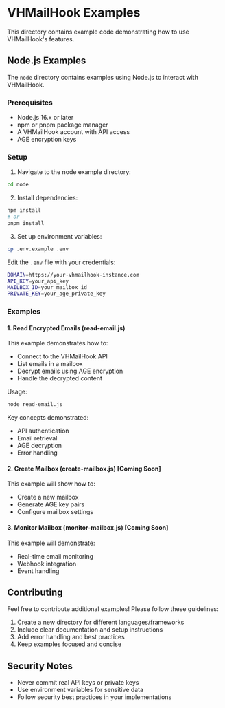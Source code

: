 # VHMailHook Examples

This directory contains example code demonstrating how to use VHMailHook's features.

## Node.js Examples

The `node` directory contains examples using Node.js to interact with VHMailHook.

### Prerequisites

- Node.js 16.x or later
- npm or pnpm package manager
- A VHMailHook account with API access
- AGE encryption keys

### Setup

1. Navigate to the node example directory:
```bash
cd node
```

2. Install dependencies:
```bash
npm install
# or
pnpm install
```

3. Set up environment variables:
```bash
cp .env.example .env
```

Edit the `.env` file with your credentials:
```bash
DOMAIN=https://your-vhmailhook-instance.com
API_KEY=your_api_key
MAILBOX_ID=your_mailbox_id
PRIVATE_KEY=your_age_private_key
```

### Examples

#### 1. Read Encrypted Emails (read-email.js)

This example demonstrates how to:
- Connect to the VHMailHook API
- List emails in a mailbox
- Decrypt emails using AGE encryption
- Handle the decrypted content

Usage:
```bash
node read-email.js
```

Key concepts demonstrated:
- API authentication
- Email retrieval
- AGE decryption
- Error handling

#### 2. Create Mailbox (create-mailbox.js) [Coming Soon]

This example will show how to:
- Create a new mailbox
- Generate AGE key pairs
- Configure mailbox settings

#### 3. Monitor Mailbox (monitor-mailbox.js) [Coming Soon]

This example will demonstrate:
- Real-time email monitoring
- Webhook integration
- Event handling

## Contributing

Feel free to contribute additional examples! Please follow these guidelines:
1. Create a new directory for different languages/frameworks
2. Include clear documentation and setup instructions
3. Add error handling and best practices
4. Keep examples focused and concise

## Security Notes

- Never commit real API keys or private keys
- Use environment variables for sensitive data
- Follow security best practices in your implementations 